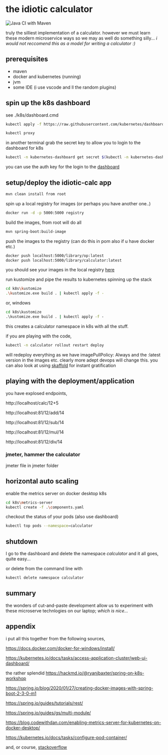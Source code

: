 # the idiotic calculator

![Java CI with Maven](https://github.com/erniehs/idiotic-calc/workflows/Java%20CI%20with%20Maven/badge.svg)

truly the silliest implementation of a calculator. however we must learn these modern microservice ways so we may as well do something silly... _i would not reccomend this as a model for writing a calculator :)_

## prerequisites

- maven
- docker and kubernetes (running)
- jvm
- some IDE (i use vscode and ll the random plugins)

## spin up the k8s dashboard

see ./k8s/dashboard.cmd

```sh
kubectl apply -f https://raw.githubusercontent.com/kubernetes/dashboard/v2.0.0/aio/deploy/recommended.yaml

kubectl proxy
```

in another terminal grab the secret key to allow you to login to the dashboard for k8s

```sh
kubectl -n kubernetes-dashboard get secret $(kubectl -n kubernetes-dashboard get sa/kubernetes-dashboard -o jsonpath="{.secrets[0].name}") -o go-template="{{.data.token | base64decode}}"
```

you can use the auth key for the login to the [dashboard](http://localhost:8001/api/v1/namespaces/kubernetes-dashboard/services/https:kubernetes-dashboard:/proxy/)

## setup/deploy the idiotic-calc app

```sh
mvn clean install from root
```

spin up a local registry for images (or perhaps you have another one..)

```sh
docker run -d -p 5000:5000 registry
```

build the images, from root will do all

```sh
mvn spring-boot:build-image
```

push the images to the registry (can do this in pom also if u have docker etc.)

```sh
docker push localhost:5000/library/op:latest
docker push localhost:5000/library/calculator:latest
```

you should see your images in the local registry [here](http://localhost:5000/v2/_catalog)

run kustomize and pipe the results to kubernetes spinning up the stack

```sh
cd k8s\kustomize
.\kustomize.exe build . | kubectl apply -f -
```

or, windows

```cmd
cd k8s\kustomize
.\kustomize.exe build . | kubectl apply -f -
```

this creates a calculator namespace in k8s with all the stuff.

if you are playing with the code, 

```sh
kubectl -n calculator rollout restart deploy
```

will redeploy everything as we have imagePullPolicy: Always and the :latest version in the images etc.  clearly more adept devops will change this.
you can also look at using [skaffold](https://skaffold.dev/docs/install/) for instant gratification

## playing with the deployment/application

you have explosed endpoints,

http://localhost/calc/12+5

http://localhost:81/12/add/14

http://localhost:81/12/sub/14

http://localhost:81/12/mul/14

http://localhost:81/12/div/14

### jmeter, hammer the calculator

jmeter file in jmeter folder

## horizontal auto scaling

enable the metrics server on docker desktop k8s

```sh
cd k8s\metrics-server
kubectl create -f .\components.yaml
```

checkout the status of your pods (also use dashboard)

```sh
kubectl top pods --namespace=calculator
```

## shutdown

I go to the dashboard and delete the namespace _calculator_ and it all goes, quite easy...

or delete from the command line with

```sh
kubectl delete namespace calculator
```

## summary

the wonders of cut-and-paste development allow us to experiment with these microserve technlogies on our laptop; _which is nice..._

## appendix

i put all this together from the following sources,

https://docs.docker.com/docker-for-windows/install/

https://kubernetes.io/docs/tasks/access-application-cluster/web-ui-dashboard/

the rather splendid https://hackmd.io/@ryanjbaxter/spring-on-k8s-workshop

https://spring.io/blog/2020/01/27/creating-docker-images-with-spring-boot-2-3-0-m1

https://spring.io/guides/tutorials/rest/

https://spring.io/guides/gs/multi-module/

https://blog.codewithdan.com/enabling-metrics-server-for-kubernetes-on-docker-desktop/

https://kubernetes.io/docs/tasks/configure-pod-container/

and, or course, [stackoverflow](https://stackoverflow.com/)
